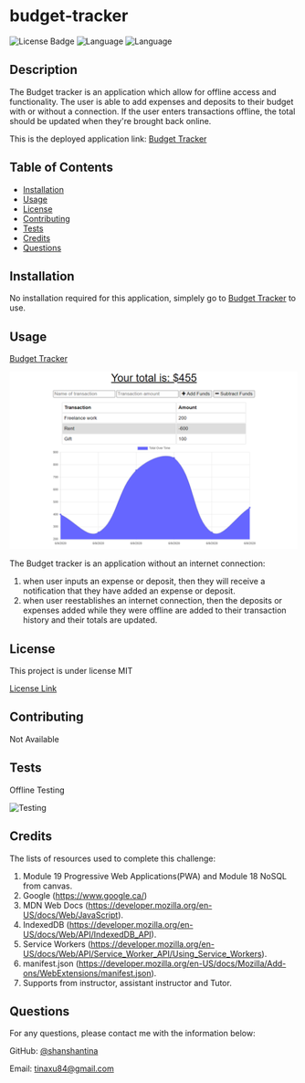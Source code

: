 # budget-tracker

  ![License Badge](https://img.shields.io/badge/License-MIT-brightgreen.svg) ![Language](https://img.shields.io/github/languages/count/shanshantina/budget-tracker?style=plastic&logo=appveyor&color=ff69b4) ![Language](https://img.shields.io/github/languages/top/shanshantina/budget-tracker?style=flat&logo=appveyor&color=blueviolet)
  

  ## Description
  The Budget tracker is an application which allow for offline access and functionality. The user is able to add expenses and deposits to their budget with or without a connection. If the user enters transactions offline, the total should be updated when they're brought back online.

  This is the deployed application link: [Budget Tracker](https://budget-tracker-shanshanxu.herokuapp.com/)


  ## Table of Contents
  * [Installation](#installation)
  * [Usage](#usage)
  * [License](#license)
  * [Contributing](#contributing)
  * [Tests](#tests)
  * [Credits](#credits)
  * [Questions](#questions)

  ## Installation
  No installation required for this application, simplely go to [Budget Tracker](https://budget-tracker-shanshanxu.herokuapp.com/) to use.

  ## Usage

   [Budget Tracker](https://budget-tracker-shanshanxu.herokuapp.com/)

   ![demo](./public/image/demo.png)

  The Budget tracker is an application without an internet connection:
  1. when user inputs an expense or deposit, then they will receive a notification that they have added an expense or deposit.  
  2. when user reestablishes an internet connection, then the deposits or expenses added while they were offline are added to their transaction history and their totals are updated.      

  ## License
  
  This project is under license MIT
  
  [License Link](https://choosealicense.com/licenses/)

  ## Contributing
  Not Available 

  ## Tests
  Offline Testing

  ![Testing](./public/image/testing.gif)

  ## Credits
  The lists of resources used to complete this challenge: 
  1. Module 19 Progressive Web Applications(PWA) and Module 18 NoSQL from canvas. 
  2. Google (https://www.google.ca/) 
  3. MDN Web Docs (https://developer.mozilla.org/en-US/docs/Web/JavaScript).
  4. IndexedDB (https://developer.mozilla.org/en-US/docs/Web/API/IndexedDB_API).
  5. Service Workers (https://developer.mozilla.org/en-US/docs/Web/API/Service_Worker_API/Using_Service_Workers). 
  6. manifest.json (https://developer.mozilla.org/en-US/docs/Mozilla/Add-ons/WebExtensions/manifest.json).
  7. Supports from instructor, assistant instructor and Tutor.

  ## Questions

  For any questions, please contact me with the information below:

  GitHub: [@shanshantina](https://github.com/shanshantina)

  
  Email: tinaxu84@gmail.com